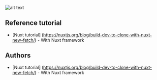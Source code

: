 ![alt text](https://i.ibb.co/RY7fGpX/Screenshot-2020-06-20-at-19-53-36.png)
## Reference tutorial
* [Nuxt tutorial] (https://nuxtjs.org/blog/build-dev-to-clone-with-nuxt-new-fetch/) - With Nuxt framework
## Authors 
* [Nuxt tutorial] (https://nuxtjs.org/blog/build-dev-to-clone-with-nuxt-new-fetch/) - With Nuxt framework
